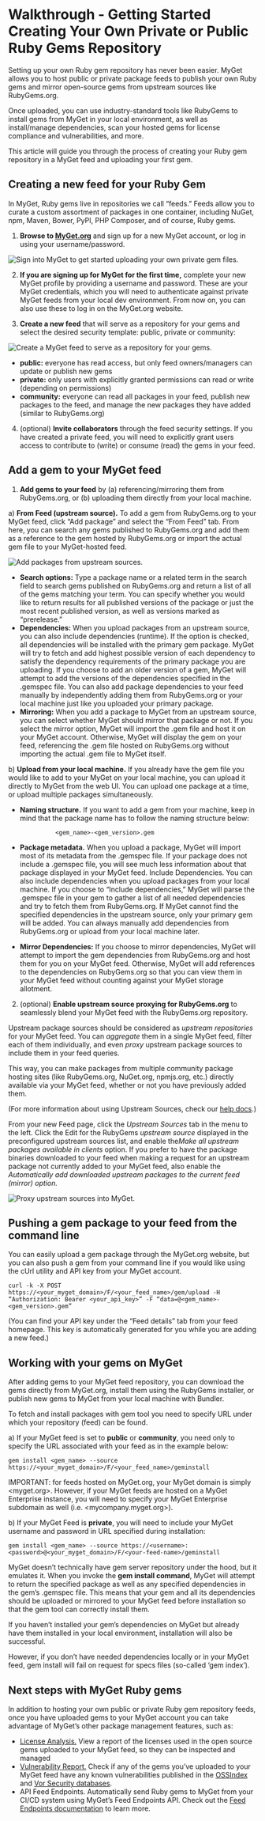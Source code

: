 # Walkthrough - Getting Started Creating Your Own Private or Public Ruby Gems Repository

Setting up your own Ruby gem repository has never been easier. MyGet allows you to host public or private package feeds to publish your own Ruby gems and mirror open-source gems from upstream sources like RubyGems.org. 

Once uploaded, you can use industry-standard tools like RubyGems to install gems from MyGet in your local environment, as well as install/manage dependencies, scan your hosted gems for license compliance and vulnerabilities, and more.

This article will guide you through the process of creating your Ruby gem repository in a MyGet feed and uploading your first gem.

## Creating a new feed for your Ruby Gem

In MyGet, Ruby gems live in repositories we call “feeds.” Feeds allow you to curate a custom assortment of packages in one container, including NuGet, npm, Maven, Bower, PyPI, PHP Composer, and of course, Ruby gems.

1. **Browse to [MyGet.org][1]** and sign up for a new MyGet account, or log in using your username/password.

![Sign into MyGet to get started uploading your own private gem files.](/docs/walkthrough/Images/gem_docs_login.jpg)

2. **If you are signing up for MyGet for the first time,** complete your new MyGet profile by providing a username and password. These are your MyGet credentials, which you will need to authenticate against private MyGet feeds from your local dev environment. From now on, you can also use these to log in on the MyGet.org website.

3. **Create a new feed** that will serve as a repository for your gems and select the desired security template: public, private or community:

![Create a MyGet feed to serve as a repository for your gems.](/docs/walkthrough/Images/gem_docs_feed_details.png)

* **public:** everyone has read access, but only feed owners/managers can update or publish new gems
* **private:** only users with explicitly granted permissions can read or write (depending on permissions)
* **community:** everyone can read all packages in your feed, publish new packages to the feed, and manage the new packages they have added (similar to RubyGems.org)

4. (optional) **Invite collaborators** through the feed security settings. If you have created a private feed, you will need to explicitly grant users access to contribute to (write) or consume (read) the gems in your feed.


## Add a gem to your MyGet feed

1. **Add gems to your feed** by (a) referencing/mirroring them from RubyGems.org, or (b) uploading them directly from your local machine.

a) **From Feed (upstream source).** To add a gem from RubyGems.org to your MyGet feed, click “Add package” and select the “From Feed” tab. From here, you can search any gems published to RubyGems.org and add them as a reference to the gem hosted by RubyGems.org or import the actual gem file to your MyGet-hosted feed.

![Add packages from upstream sources.](/docs/walkthrough/Images/gem_docs_add_package.jpg)

* **Search options:** Type a package name or a related term in the search field to search gems published on RubyGems.org and return a list of all of the gems matching your term. You can specify whether you would like to return results for all published versions of the package or just the most recent published version, as well as versions marked as “prerelease.”
* **Dependencies:** When you upload packages from an upstream source, you can also include dependencies (runtime). If the option is checked, all dependencies will be installed with the primary gem package. MyGet will try to fetch and add highest possible version of each dependency to satisfy the dependency requirements of the primary package you are uploading. If you choose to add an older version of a gem, MyGet will attempt to add the versions of the dependencies specified in the .gemspec file. You can also add package dependencies to your feed manually by independently adding them from RubyGems.org or your local machine just like you uploaded your primary package.
* **Mirroring:** When you add a package to MyGet from an upstream source, you can select whether MyGet should mirror that package or not. If you select the mirror option, MyGet will import the .gem file and host it on your MyGet account. Otherwise, MyGet will display the gem on your feed, referencing the .gem file hosted on RubyGems.org without importing the actual .gem file to MyGet itself.



b) **Upload from your local machine.** If you already have the gem file you would like to add to your MyGet on your local machine, you can upload it directly to MyGet from the web UI. You can upload one package at a time, or upload multiple packages simultaneously.

* **Naming structure.** If you want to add a gem from your machine, keep in mind that the package name has to follow the naming structure below:

                <gem_name>-<gem_version>.gem
				
* **Package metadata.** When you upload a package, MyGet will import most of its metadata from the .gemspec file. If your package does not include a .gemspec file, you will see much less information about that package displayed in your MyGet feed.
Include Dependencies. You can also include dependencies when you upload packages from your local machine. If you choose to “Include dependencies,” MyGet will parse the .gemspec file in your gem to gather a list of all needed dependencies and try to fetch them from RubyGems.org. If MyGet cannot find the specified dependencies in the upstream source, only your primary gem will be added. You can always manually add dependencies from RubyGems.org or upload from your local machine later.
* **Mirror Dependencies:** If you choose to mirror dependencies, MyGet will attempt to import the gem dependencies from RubyGems.org and host them for you on your MyGet feed. Otherwise, MyGet will add references to the dependencies on RubyGems.org so that you can view them in your MyGet feed without counting against your MyGet storage allotment.


2. (optional) **Enable upstream source proxying for RubyGems.org** to seamlessly blend your MyGet feed with the RubyGems.org repository.

Upstream package sources should be considered as *upstream repositories* for your MyGet feed. You can *aggregate* them in a single MyGet feed, filter each of them individually, and even *proxy* upstream package sources to include them in your feed queries.

This way, you can make packages from multiple community package hosting sites (like RubyGems.org, NuGet.org, npmjs.org, etc.) directly available via your MyGet feed, whether or not you have previously added them. 

(For more information about using Upstream Sources, check our <a href="https://docs.myget.org/docs/reference/upstream-sources" target="_blank" rel="noopener">help docs</a>.)

From your new Feed page, click the *Upstream Sources* tab in the menu to the left. Click the Edit for the RubyGems *upstream source* displayed in the preconfigured upstream sources list, and enable the*Make all upstream packages available in clients* option. If you prefer to have the package binaries downloaded to your feed when making a request for an upstream package not currently added to your MyGet feed, also enable the *Automatically add downloaded upstream packages to the current feed (mirror) option.* 

![Proxy upstream sources into MyGet.](/docs/walkthrough/Images/gem_docs_edit_upstream.jpg)

## Pushing a gem package to your feed from the command line

You can easily upload a gem package through the MyGet.org website, but you can also push a gem from your command line if you would like using the cUrl utility and API key from your MyGet account. 

    curl -k -X POST https://<your_myget_domain>/F/<your_feed_name>/gem/upload -H “Authorization: Bearer <your_api_key>” -F “data=@<gem_name>-<gem_version>.gem”
	
(You can find your API key under the “Feed details” tab from your feed homepage. This key is automatically generated for you while you are adding a new feed.)

## Working with your gems on MyGet
After adding gems to your MyGet feed repository, you can download the gems directly from MyGet.org, install them using the RubyGems installer, or publish new gems to MyGet from your local machine with Bundler. 

To fetch and install packages with gem tool you need to specify URL under which your repository (feed) can be found.

a) If your MyGet feed is set to **public** or **community**, you need only to specify the URL associated with your feed as in the example below:

    gem install <gem_name> --source https://<your_myget_domain>/F/<your_feed_name>/geminstall
IMPORTANT: for feeds hosted on MyGet.org, your MyGet domain is simply <myget.org>. However, if your MyGet feeds are hosted on a MyGet Enterprise instance, you will need to specify your MyGet Enterprise subdomain as well (i.e. <mycompany.myget.org>).

b) If your MyGet Feed is **private**, you will need to include your MyGet username and password in URL specified during installation:

    gem install <gem_name> --source https://<username>:<password>@<your_myget_domain>/F/<your-feed-name>/geminstall

MyGet doesn’t technically have gem server repository under the hood, but it emulates it. When you invoke the **gem install command**, MyGet will attempt to return the specified package as well as any specified dependencies in the gem’s .gemspec file. This means that your gem and all its dependencies should be uploaded or mirrored to your MyGet feed before installation so that the gem tool can correctly install them. 

If you haven’t installed your gem’s dependencies on MyGet but already have them installed in your local environment, installation will also be successful. 

However, if you don’t have needed dependencies locally or in your MyGet feed, gem install will fail on request for specs files (so-called ‘gem index’).

## Next steps with MyGet Ruby gems
In addition to hosting your own public or private Ruby gem repository feeds, once you have uploaded gems to your MyGet account you can take advantage of MyGet’s other package management features, such as:

* <a href="https://docs.myget.org/docs/reference/license-analysis" target="_blank" rel="noopener">License Analysis.</a> View a report of the licenses used in the open source gems uploaded to your MyGet feed, so they can be inspected and managed
* <a href="https://docs.myget.org/docs/reference/vulnerability-report">Vulnerability Report.</a> Check if any of the gems you’ve uploaded to your MyGet feed have any known vulnerabilities published in the <a href="https://ossindex.net/" target="_blank" rel="noopener">OSSIndex</a> and <a href="https://www.vorsecurity.com/" target="_blank" rel="noopener">Vor Security databases</a>.
* API Feed Endpoints. Automatically send Ruby gems to MyGet from your CI/CD system using MyGet’s Feed Endpoints API. Check out the <a href="https://docs.myget.org/docs/reference/feed-endpoints" target="_blank" rel="noopener">Feed Endpoints documentation</a> to learn more. 

[1]: https://www.myget.org
